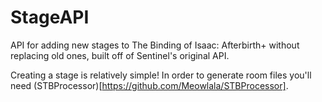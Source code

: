 # StageAPI
API for adding new stages to The Binding of Isaac: Afterbirth+ without replacing old ones, built off of Sentinel's original API.

Creating a stage is relatively simple! In order to generate room files you'll need (STBProcessor)[https://github.com/Meowlala/STBProcessor].

